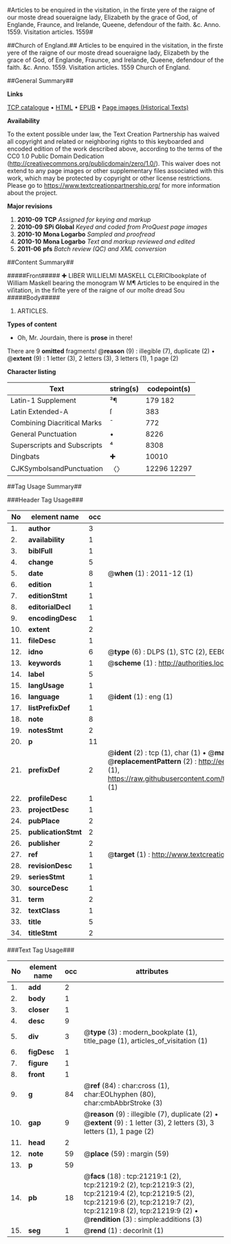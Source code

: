 #Articles to be enquired in the visitation, in the firste yere of the raigne of our moste dread soueraigne lady, Elizabeth by the grace of God, of Englande, Fraunce, and Irelande, Queene, defendour of the faith. &c. Anno. 1559. Visitation articles. 1559#

##Church of England.##
Articles to be enquired in the visitation, in the firste yere of the raigne of our moste dread soueraigne lady, Elizabeth by the grace of God, of Englande, Fraunce, and Irelande, Queene, defendour of the faith. &c. Anno. 1559.
Visitation articles. 1559
Church of England.

##General Summary##

**Links**

[TCP catalogue](http://www.ota.ox.ac.uk/tcp/)  • 
[HTML](http://tei.it.ox.ac.uk/tcp/Texts-HTML/free/A00/A00125.html)  • 
[EPUB](http://tei.it.ox.ac.uk/tcp/Texts-EPUB/free/A00/A00125.epub) • 
[Page images (Historical Texts)](https://historicaltexts.jisc.ac.uk/eebo-99855717e)

**Availability**

To the extent possible under law, the Text Creation Partnership has waived all copyright and related or neighboring rights to this keyboarded and encoded edition of the work described above, according to the terms of the CC0 1.0 Public Domain Dedication (http://creativecommons.org/publicdomain/zero/1.0/). This waiver does not extend to any page images or other supplementary files associated with this work, which may be protected by copyright or other license restrictions. Please go to https://www.textcreationpartnership.org/ for more information about the project.

**Major revisions**

1. __2010-09__ __TCP__ *Assigned for keying and markup*
1. __2010-09__ __SPi Global__ *Keyed and coded from ProQuest page images*
1. __2010-10__ __Mona Logarbo__ *Sampled and proofread*
1. __2010-10__ __Mona Logarbo__ *Text and markup reviewed and edited*
1. __2011-06__ __pfs__ *Batch review (QC) and XML conversion*

##Content Summary##

#####Front#####
✚ LIBER WILLIELMI MASKELL CLERICIbookplate of William Maskell bearing the monogram W M¶ Articles to be enquired in the viſitation, in the firſte yere of the raigne of our moſte dread Sou
#####Body#####

1. ARTICLES.

**Types of content**

  * Oh, Mr. Jourdain, there is **prose** in there!

There are 9 **omitted** fragments! 
 @__reason__ (9) : illegible (7), duplicate (2)  •  @__extent__ (9) : 1 letter (3), 2 letters (3), 3 letters (1), 1 page (2)

**Character listing**


|Text|string(s)|codepoint(s)|
|---|---|---|
|Latin-1 Supplement|³¶|179 182|
|Latin Extended-A|ſ|383|
|Combining             Diacritical Marks|̄|772|
|General Punctuation|•|8226|
|Superscripts             and Subscripts|⁴|8308|
|Dingbats|✚|10010|
|CJKSymbolsandPunctuation|〈〉|12296 12297|

##Tag Usage Summary##

###Header Tag Usage###

|No|element name|occ|attributes|
|---|---|---|---|
|1.|__author__|3||
|2.|__availability__|1||
|3.|__biblFull__|1||
|4.|__change__|5||
|5.|__date__|8| @__when__ (1) : 2011-12 (1)|
|6.|__edition__|1||
|7.|__editionStmt__|1||
|8.|__editorialDecl__|1||
|9.|__encodingDesc__|1||
|10.|__extent__|2||
|11.|__fileDesc__|1||
|12.|__idno__|6| @__type__ (6) : DLPS (1), STC (2), EEBO-CITATION (1), PROQUEST (1), VID (1)|
|13.|__keywords__|1| @__scheme__ (1) : http://authorities.loc.gov/ (1)|
|14.|__label__|5||
|15.|__langUsage__|1||
|16.|__language__|1| @__ident__ (1) : eng (1)|
|17.|__listPrefixDef__|1||
|18.|__note__|8||
|19.|__notesStmt__|2||
|20.|__p__|11||
|21.|__prefixDef__|2| @__ident__ (2) : tcp (1), char (1)  •  @__matchPattern__ (2) : ([0-9\-]+):([0-9IVX]+) (1), (.+) (1)  •  @__replacementPattern__ (2) : http://eebo.chadwyck.com/downloadtiff?vid=$1&page=$2 (1), https://raw.githubusercontent.com/textcreationpartnership/Texts/master/tcpchars.xml#$1 (1)|
|22.|__profileDesc__|1||
|23.|__projectDesc__|1||
|24.|__pubPlace__|2||
|25.|__publicationStmt__|2||
|26.|__publisher__|2||
|27.|__ref__|1| @__target__ (1) : http://www.textcreationpartnership.org/docs/. (1)|
|28.|__revisionDesc__|1||
|29.|__seriesStmt__|1||
|30.|__sourceDesc__|1||
|31.|__term__|2||
|32.|__textClass__|1||
|33.|__title__|5||
|34.|__titleStmt__|2||


###Text Tag Usage###

|No|element name|occ|attributes|
|---|---|---|---|
|1.|__add__|2||
|2.|__body__|1||
|3.|__closer__|1||
|4.|__desc__|9||
|5.|__div__|3| @__type__ (3) : modern_bookplate (1), title_page (1), articles_of_visitation (1)|
|6.|__figDesc__|1||
|7.|__figure__|1||
|8.|__front__|1||
|9.|__g__|84| @__ref__ (84) : char:cross (1), char:EOLhyphen (80), char:cmbAbbrStroke (3)|
|10.|__gap__|9| @__reason__ (9) : illegible (7), duplicate (2)  •  @__extent__ (9) : 1 letter (3), 2 letters (3), 3 letters (1), 1 page (2)|
|11.|__head__|2||
|12.|__note__|59| @__place__ (59) : margin (59)|
|13.|__p__|59||
|14.|__pb__|18| @__facs__ (18) : tcp:21219:1 (2), tcp:21219:2 (2), tcp:21219:3 (2), tcp:21219:4 (2), tcp:21219:5 (2), tcp:21219:6 (2), tcp:21219:7 (2), tcp:21219:8 (2), tcp:21219:9 (2)  •  @__rendition__ (3) : simple:additions (3)|
|15.|__seg__|1| @__rend__ (1) : decorInit (1)|
